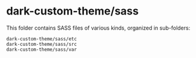 # dark-custom-theme/sass

This folder contains SASS files of various kinds, organized in sub-folders:

    dark-custom-theme/sass/etc
    dark-custom-theme/sass/src
    dark-custom-theme/sass/var
